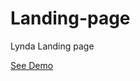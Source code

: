 Landing-page
============

Lynda Landing page

[See Demo](https://rawgit.com/fazurrehman/Landing-page/master/index.html)
